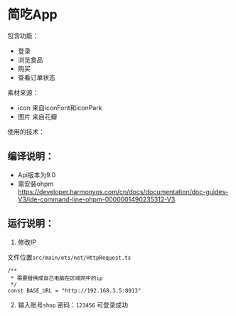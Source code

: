 # 简吃App

包含功能：
- 登录
- 浏览食品
- 购买
- 查看订单状态


素材来源：
- icon 来自iconFont和iconPark
- 图片 来自花瓣

使用的技术：



## 编译说明：
- Api版本为9.0
- 需安装ohpm https://developer.harmonyos.com/cn/docs/documentation/doc-guides-V3/ide-command-line-ohpm-0000001490235312-V3

## 运行说明：
1. 修改IP

文件位置`src/main/ets/net/HttpRequest.ts`
```
/**
 * 需要替换成自己电脑在区域网中的ip
 */
const BASE_URL = "http://192.168.3.5:8013"

```

2. 输入账号`shop` 密码：`123456` 可登录成功